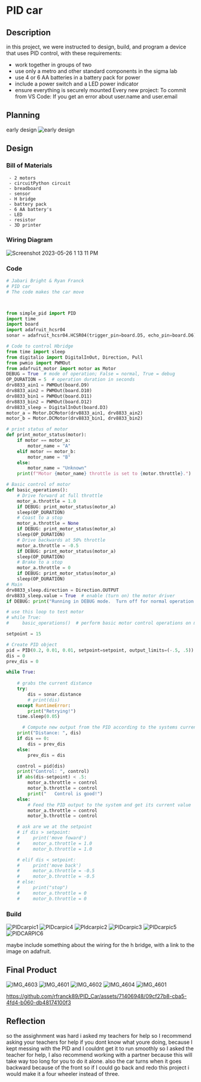 
# PID car
## Description
in this project, we were instructed to design, build, and program a device that uses PID control, with these requirements:

- work together in groups of two
- use only a metro and other standard components in the sigma lab
- use 4 or 6 AA batteries in a battery pack for power
- include a power switch and a LED power indicator
- ensure everything is securely mounted
Every new project:
To commit from VS Code:
If you get an error about user.name and user.email

## Planning 
early design
![early design](https://github.com/rfranck89/PID_Car/assets/71406948/59f59c81-4730-4484-8cd8-582610002258)


## Design

### Bill of Materials
     - 2 motors
     - circuitPython circuit
     - breadboard
     - sensor
     - H bridge
     - battery pack
     - 6 AA battery's
     - LED
     - resistor
     - 3D printer
     
     
### Wiring Diagram
![Screenshot 2023-05-26 1 13 11 PM](https://github.com/rfranck89/PID_Car/assets/71406948/6848e501-18e5-44a6-84b3-e9e936e7e482)


### Code 

```python
# Jabari Bright & Ryan Franck
# PID car
# The code makes the car move



from simple_pid import PID
import time
import board
import adafruit_hcsr04
sonar = adafruit_hcsr04.HCSR04(trigger_pin=board.D5, echo_pin=board.D6)

# Code to control Hbridge
from time import sleep
from digitalio import DigitalInOut, Direction, Pull
from pwmio import PWMOut
from adafruit_motor import motor as Motor
DEBUG = True  # mode of operation; False = normal, True = debug
OP_DURATION = 5  # operation duration in seconds
drv8833_ain1 = PWMOut(board.D9)
drv8833_ain2 = PWMOut(board.D10)
drv8833_bin1 = PWMOut(board.D11)
drv8833_bin2 = PWMOut(board.D12)
drv8833_sleep = DigitalInOut(board.D3)
motor_a = Motor.DCMotor(drv8833_ain1, drv8833_ain2)
motor_b = Motor.DCMotor(drv8833_bin1, drv8833_bin2)

# print status of motor
def print_motor_status(motor):
    if motor == motor_a:
        motor_name = "A"
    elif motor == motor_b:
        motor_name = "B"
    else:
        motor_name = "Unknown"
    print(f"Motor {motor_name} throttle is set to {motor.throttle}.")

# Basic control of motor
def basic_operations():
    # Drive forward at full throttle
    motor_a.throttle = 1.0
    if DEBUG: print_motor_status(motor_a)
    sleep(OP_DURATION)
    # Coast to a stop
    motor_a.throttle = None
    if DEBUG: print_motor_status(motor_a)
    sleep(OP_DURATION)
    # Drive backwards at 50% throttle
    motor_a.throttle = -0.5
    if DEBUG: print_motor_status(motor_a)
    sleep(OP_DURATION)
    # Brake to a stop
    motor_a.throttle = 0
    if DEBUG: print_motor_status(motor_a)
    sleep(OP_DURATION)
# Main
drv8833_sleep.direction = Direction.OUTPUT
drv8833_sleep.value = True  # enable (turn on) the motor driver
if DEBUG: print("Running in DEBUG mode.  Turn off for normal operation.")

# use this loop to test motor
# while True:
#     basic_operations()  # perform basic motor control operations on motor A

setpoint = 15

# Create PID object
pid = PID(0.2, 0.01, 0.01, setpoint=setpoint, output_limits=(-.5, .5))
dis = 0
prev_dis = 0

while True:
    
    # grabs the current distance
    try:
        dis = sonar.distance
        # print(dis)
    except RuntimeError:
        print("Retrying!")
    time.sleep(0.05)

      # Compute new output from the PID according to the systems current value
    print("Distance: ", dis)
    if dis == 0:
        dis = prev_dis
    else:
        prev_dis = dis

    control = pid(dis)
    print("Control: ", control)
    if abs(dis-setpoint) < .5:
        motor_a.throttle = control
        motor_b.throttle = control
        print("   Control is good!")
    else:
        # Feed the PID output to the system and get its current value
        motor_a.throttle = control
        motor_b.throttle = control

    # ask are we at the setpoint
    # if dis > setpoint:
    #     print('move foward')
    #     motor_a.throttle = 1.0
    #     motor_b.throttle = 1.0

    # elif dis < setpoint:
    #     print('move back')
    #     motor_a.throttle = -0.5
    #     motor_b.throttle = -0.5
    # else:
    #     print("stop")
    #     motor_a.throttle = 0
    #     motor_b.throttle = 0


```

### Build



![PIDcarpic1](https://github.com/rfranck89/PID_Car/assets/71406948/5adda2c4-c269-4d38-a6f6-b488ad919d38)
![PIDcarpic4](https://github.com/rfranck89/PID_Car/assets/71406948/32a47762-aff2-43fb-aa49-eb47a56330de)
![PIdcarpic2](https://github.com/rfranck89/PID_Car/assets/71406948/90ff50dc-0611-4202-b32a-dbba3af40828)
![PIDcarpic3](https://github.com/rfranck89/PID_Car/assets/71406948/8ffee07e-cab4-4491-ac7b-4cbc32062895)
![PIDcarpic5](https://github.com/rfranck89/PID_Car/assets/71406948/3ae7bbef-edcd-42e4-aefc-2ec961c772ff)
![PIDCARPIC6](https://github.com/rfranck89/PID_Car/assets/71406948/c74e6f53-e8a6-40f0-9267-58e1a18de034)



maybe include something about the wiring for the h bridge, with a link to the image on adafruit.

## Final Product
![IMG_4603](https://github.com/rfranck89/PID_Car/assets/71406948/fd39bc8b-bb34-404e-a5eb-b44212b3dbad)
![IMG_4601](https://github.com/rfranck89/PID_Car/assets/71406948/1cc91827-389f-4128-9847-b437e8f49bc5)
![IMG_4602](https://github.com/rfranck89/PID_Car/assets/71406948/3425c312-b369-4460-8f0f-74c04fdae559)
![IMG_4604](https://github.com/rfranck89/PID_Car/assets/71406948/4e628646-0b1b-4a46-8f44-344ec67814d5)
![IMG_4601](https://github.com/rfranck89/PID_Car/assets/71406948/11c7b6b0-4781-4854-a985-86b68ae3eefc)



https://github.com/rfranck89/PID_Car/assets/71406948/09cf27b8-cba5-4fd4-b060-db48174100f3







## Reflection

so the assighnment was hard i asked my teachers for help so I recommend asking your teachers for help if you dont know what youre doing, because I kept messing with the PID and I couldnt get it to run smoothly so I asked the teacher for help, I also recommend working with a partner because this will take way too long for you to do it alone. also the car turns when it goes backward because of the front so if I could go back and redo this project i would make it a four wheeler instead of three.
